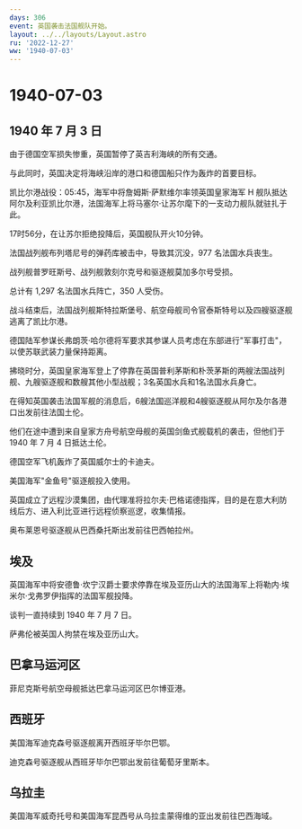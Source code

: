 ```yaml
---
days: 306
event: 英国袭击法国舰队开始。
layout: ../../layouts/Layout.astro
ru: '2022-12-27'
ww: '1940-07-03'
---
```


# 1940-07-03

## 1940 年 7 月 3 日

由于德国空军损失惨重，英国暂停了英吉利海峡的所有交通。

与此同时，英国决定将海峡沿岸的港口和德国船只作为轰炸的首要目标。

凯比尔港战役：05:45，海军中将詹姆斯·萨默维尔率领英国皇家海军 H
舰队抵达阿尔及利亚凯比尔港，法国海军上将马塞尔·让苏尔麾下的一支动力舰队就驻扎于此。

17时56分，在让苏尔拒绝投降后，英国舰队开火10分钟。

法国战列舰布列塔尼号的弹药库被击中，导致其沉没，977 名法国水兵丧生。

战列舰普罗旺斯号、战列舰敦刻尔克号和驱逐舰莫加多尔号受损。

总计有 1,297 名法国水兵阵亡，350 人受伤。

战斗结束后，法国战列舰斯特拉斯堡号、航空母舰司令官泰斯特号以及四艘驱逐舰逃离了凯比尔港。

德国陆军参谋长弗朗茨·哈尔德将军要求其参谋人员考虑在东部进行"军事打击"，以使苏联武装力量保持距离。

拂晓时分，英国皇家海军登上了停靠在英国普利茅斯和朴茨茅斯的两艘法国战列舰、九艘驱逐舰和数艘其他小型战舰；3名英国水兵和1名法国水兵身亡。

在得知英国袭击法国军舰的消息后，6艘法国巡洋舰和4艘驱逐舰从阿尔及尔各港口出发前往法国土伦。

他们在途中遭到来自皇家方舟号航空母舰的英国剑鱼式舰载机的袭击，但他们于
1940 年 7 月 4 日抵达土伦。

德国空军飞机轰炸了英国威尔士的卡迪夫。

美国海军"金鱼号"驱逐舰投入使用。

英国成立了远程沙漠集团，由代理准将拉尔夫·巴格诺德指挥，目的是在意大利防线后方、进入利比亚进行远程侦察巡逻，收集情报。

奥布莱恩号驱逐舰从巴西桑托斯出发前往巴西帕拉州。

## 埃及

英国海军中将安德鲁·坎宁汉爵士要求停靠在埃及亚历山大的法国海军上将勒内·埃米尔·戈弗罗伊指挥的法国军舰投降。

谈判一直持续到 1940 年 7 月 7 日。

萨弗伦被英国人拘禁在埃及亚历山大。

## 巴拿马运河区

菲尼克斯号航空母舰抵达巴拿马运河区巴尔博亚港。

## 西班牙

美国海军迪克森号驱逐舰离开西班牙毕尔巴鄂。

迪克森号驱逐舰从西班牙毕尔巴鄂出发前往葡萄牙里斯本。

## 乌拉圭

美国海军威奇托号和美国海军昆西号从乌拉圭蒙得维的亚出发前往巴西海域。